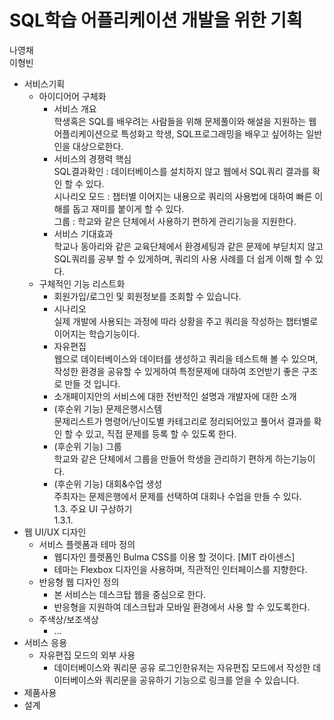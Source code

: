 # SQL학습 어플리케이션 개발을 위한 기획
나영채  
이형빈
 
- 서비스기획  
    - 아이디어어 구체화  
        - 서비스 개요  
            학생혹은 SQL를 배우려는 사람들을 위해 문제풀이와 해설을 지원하는 웹 어플리케이션으로 특성화고 학생, SQL프로그래밍을 배우고 싶어하는 일반인을 대상으로한다.  
        - 서비스의 경쟁력 핵심  
            SQL결과확인 : 데이터베이스를 설치하지 않고 웹에서 SQL쿼리 결과를 확인 할 수 있다.  
            시나리오 모드 : 챕터별 이어지는 내용으로 쿼리의 사용법에 대하여 빠른 이해를 돕고 재미를 붙이게 할 수 있다.  
            그룹 : 학교와 같은 단체에서 사용하기 편하게 관리기능을 지원한다.  
        - 서비스 기대효과  
            학교나 동아리와 같은 교육단체에서 환경세팅과 같은 문제에 부딛치지 않고 SQL쿼리를 공부 할 수 있게하며, 쿼리의 사용 사례를 더 쉽게 이해 할 수 있다.
    - 구체적인 기능 리스트화  
        - 회원가입/로그인 및 회원정보를 조회할 수 있습니다.  
        - 시나리오    
            실제 개발에 사용되는 과정에 따라 상황을 주고 쿼리을 작성하는 챕터별로 이어지는 학습기능이다.  
        - 자유편집  
            웹으로 데이터베이스와 데이터를 생성하고 쿼리을 테스트해 볼 수 있으며, 작성한 환경을 공유할 수 있게하여 특정문제에 대하여 조언받기 좋은 구조로 만들 것 입니다.  
        - 소개페이지안의 서비스에 대한 전반적인 설명과 개발자에 대한 소개  
        - (후순위 기능) 문제은행시스템  
            문제리스트가 명령어/난이도별 카테고리로 정리되어있고 풀어서 결과를 확인 할 수 있고, 직접 문제를 등록 할 수 있도록 한다.  
        - (후순위 기능) 그룹  
            학교와 같은 단체에서 그룹을 만들어 학생을 관리하기 편하게 하는기능이다.   
        - (후순위 기능) 대회&수업 생성  
            주최자는 문제은행에서 문제를 선택하여 대회나 수업을 만들 수 있다.  
    1.3. 주요 UI 구상하기  
        1.3.1. 
- 웹 UI/UX 디자인 
    - 서비스 플렛폼과 테마 정의
        - 웹디자인 플렛폼인 Bulma CSS를 이용 할 것이다. [MIT 라이센스]
        - 테마는 Flexbox 디자인을 사용하며, 직관적인 인터페이스를 지향한다.
    - 반응형 웹 디자인 정의
        - 본 서비스는 데스크탑 웹을 중심으로 한다.
        - 반응형을 지원하여 데스크탑과 모바일 환경에서 사용 할 수 있도록한다.
    - 주색상/보조색상
        - ... 
- 서비스 응용
    - 자유편집 모드의 외부 사용
        - 데이터베이스와 쿼리문 공유
            로그인한유저는 자유편집 모드에서 작성한 데이터베이스와 쿼리문을 공유하기 기능으로 링크를 얻을 수 있습니다.
- 제품사용
- 설계
